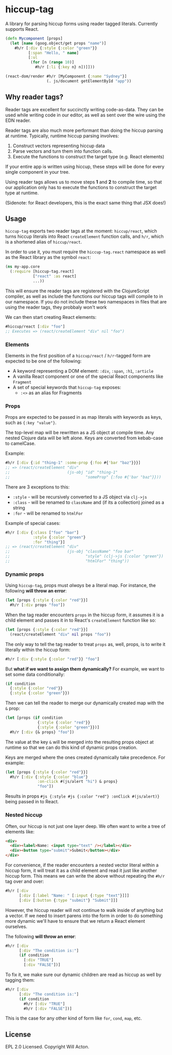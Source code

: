 # hiccup-tag

A library for parsing hiccup forms using reader tagged literals. Currently supports React.

```clojure
(defn Mycomponent [props]
  (let [name (goog.object/get props "name")]
    #h/r [:div {:style {:color "green"}}
          [:span "Hello, " name]
          [:ul
           (for [n (range 10)]
             #h/r [:li {:key n} n])]]))

(react-dom/render #h/r [MyComponent {:name "Sydney"}]
                  (. js/document getElementById "app"))
```


## Why reader tags?

Reader tags are excellent for succinctly writing code-as-data. They can be used
while writing code in our editor, as well as sent over the wire using the EDN 
reader.

Reader tags are also much more performant than doing the hiccup parsing at
runtime. Typically, runtime hiccup parsing involves:

1. Construct vectors representing hiccup data
2. Parse vectors and turn them into function calls.
3. Execute the functions to construct the target type (e.g. React elements)

If your entire app is written using hiccup, these steps will be done for every
single component in your tree.

Using reader tags allows us to move steps **1** and **2** to compile time, so
that our application only has to execute the functions to construct the target
type at runtime.

(Sidenote: for React developers, this is the exact same thing that JSX does!)


## Usage

`hiccup-tag` exports two reader tags at the moment: `hiccup/react`, which turns
hiccup literals into React `createElement` function calls, and `h/r`, which is
a shortened alias of `hiccup/react`.

In order to use it, you must require the `hiccup-tag.react` namespace as well
as the React library as the symbol `react`:

```clojure
(ns my-app.core
  (:require [hiccup-tag.react]
            ["react" :as react]
            ...))
```

This will ensure the reader tags are registered with the ClojureScript compiler,
as well as include the functions our hiccup tags will compile to in our namespace.
If you do not include these two namespaces in files that are using the reader
tags, they probbaly won't work

We can then start creating React elements:

```clojure
#hiccup/react [:div "foo"]
;; Executes => (react/createElement "div" nil "foo")
```

### Elements

Elements in the first position of a `hiccup/react` / `h/r`-tagged form are
expected to be one of the following:

- A keyword representing a DOM element: `:div`, `:span`, `:h1`, `:article`
- A vanilla React component or one of the special React components like `Fragment`
- A set of special keywords that `hiccup-tag` exposes:
  - `:<>` as an alias for Fragments


### Props

Props are expected to be passed in as map literals with keywords as keys,
such as `{:key "value"}`.

The top-level map will be rewritten as a JS object at compile time. Any nested
Clojure data will be left alone. Keys are converted from kebab-case to camelCase.

Example:

```clojure
#h/r [:div {:id "thing-1" :some-prop {:foo #{'bar "baz"}}}]
;; => (react/createElement "div"
;;                         (js-obj "id" "thing-1"
;;                                 "someProp" {:foo #{'bar "baz"}}))
```

There are 3 exceptions to this:
- `:style` - will be recursively converted to a JS object via `clj->js`
- `:class` - will be renamed to `className` and (if its a collection) joined as a string
- `:for` - will be renamed to `htmlFor`

Example of special cases:

```clojure
#h/r [:div {:class ["foo" "bar"]
            :style {:color "green"}
            :for "thing"}]
;; => (react/createElement "div"
;;                         (js-obj "className" "foo bar"
;;                                 "style" (clj->js {:color "green"})
;;                                 "htmlFor" "thing"))
```

### Dynamic props

Using `hiccup-tag`, props must _always_ be a literal map. For instance, the 
following **will throw an error**:

```clojure
(let [props {:style {:color "red"}}]
  #h/r [:div props "foo"])
```

When the tag reader encounters `props` in the hiccup form, it assumes it is a
child element and passes it in to React's `createElement` function like so:

```clojure
(let [props {:style {:color "red"}}]
  (react/createElement "div" nil props "foo"))
```

The only way to tell the tag reader to treat `props` as, well, props, is to
write it literally within the hiccup form:

```clojure
#h/r [:div {:style {:color "red"}} "foo"]
```

But **what if we want to assign them dynamically?** For example, we want to
set some data conditionally:

```clojure
(if condition
  {:style {:color "red"}}
  {:style {:color "green"}})
```

Then we can tell the reader to merge our dynamically created map with the `&` prop:

```clojure
(let [props (if condition
              {:style {:color "red"}}
              {:style {:color "green"}})]
  #h/r [:div {& props} "foo"])
```

The value at the key `&` will be merged into the resulting props object at 
runtime so that we can do this kind of dynamic props creation.

Keys are merged where the ones created dynamically take precedence. For example:

```clojure
(let [props {:style {:color "red"}}]
  #h/r [:div {:style {:color "blue"}
              :on-click #(js/alert "hi") & props}
              "foo"])
```

Results in props `#js {:style #js {:color "red"} :onClick #(js/alert)}` being
passed in to React.

### Nested hiccup

Often, our hiccup is not just one layer deep. We often want to write a tree of
elements like:

```html
<div>
  <div><label>Name: <input type="text" /></label></div>
  <div><button type="submit">Submit</button></div>
</div>
```

For convenience, if the reader encounters a nested vector literal within a hiccup
form, it will treat it as a child element and read it just like another hiccup
form. This means we can write the above without repeating the `#h/r` tag over and
over:

```clojure
#h/r [:div
      [:div [:label "Name: " [:input {:type "text"}]]]
      [:div [:button {:type "submit"} "Submit"]]]
```

However, the hiccup reader will not continue to walk inside of anything but a
vector. If we need to insert parens into the form in order to do something more
dynamic we'll have to ensure that we return a React element ourselves.

The following **will throw an error**:

```clojure
#h/r [:div
      [:div "The condition is:"]
      (if condition
        [:div "TRUE"]
        [:div "FALSE"])]
```

To fix it, we make sure our dynamic children are read as hiccup as well by 
tagging them:

```clojure
#h/r [:div
      [:div "The condition is:"]
      (if condition
        #h/r [:div "TRUE"]
        #h/r [:div "FALSE"])]
```

This is the case for any other kind of form like `for`, `cond`, `map`, etc.



## License

EPL 2.0 Licensed. Copyright Will Acton.
